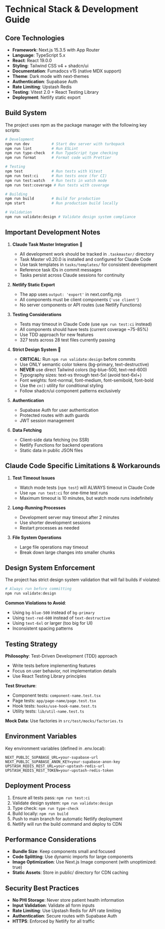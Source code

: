# Technical Stack & Development Guide

## Core Technologies

- **Framework**: Next.js 15.3.5 with App Router
- **Language**: TypeScript 5.x
- **React**: React 19.0.0
- **Styling**: Tailwind CSS v4 + shadcn/ui
- **Documentation**: Fumadocs v15 (native MDX support)
- **Theme**: Dark mode with next-themes
- **Authentication**: Supabase Auth
- **Rate Limiting**: Upstash Redis
- **Testing**: Vitest 2.0 + React Testing Library
- **Deployment**: Netlify static export

## Build System

The project uses npm as the package manager with the following key scripts:

```bash
# Development
npm run dev          # Start dev server with turbopack
npm run lint         # Run ESLint
npm run type-check   # Run TypeScript type checking
npm run format       # Format code with Prettier

# Testing
npm test             # Run tests with Vitest
npm run test:ci      # Run tests once (for CI)
npm run test:watch   # Run tests in watch mode
npm run test:coverage # Run tests with coverage

# Building
npm run build        # Build for production
npm start            # Run production build locally

# Validation
npm run validate:design # Validate design system compliance
```

## Important Development Notes

1. **Claude Task Master Integration** 🎯
   - All development work should be tracked in `.taskmaster/` directory
   - Task Master v0.20.0 is installed and configured for Claude Code
   - Use task templates in `tasks/templates/` for consistent development
   - Reference task IDs in commit messages
   - Tasks persist across Claude sessions for continuity

2. **Netlify Static Export**
   - The app uses `output: 'export'` in next.config.mjs
   - All components must be client components (`'use client'`)
   - No server components or API routes (use Netlify Functions)

3. **Testing Considerations**
   - Tests may timeout in Claude Code (use `npm run test:ci` instead)
   - All components should have tests (current coverage ~75-85%)
   - Use TDD approach for new features
   - 327 tests across 28 test files currently passing

4. **Strict Design System** 🎨
   - **CRITICAL**: Run `npm run validate:design` before commits
   - Use ONLY semantic color tokens (bg-primary, text-destructive)
   - **NEVER** use direct Tailwind colors (bg-blue-500, text-red-600)
   - Typography sizes: text-xs through text-5xl (avoid text-6xl+)
   - Font weights: font-normal, font-medium, font-semibold, font-bold
   - Use the `cn()` utility for conditional styling
   - Follow shadcn/ui component patterns exclusively

5. **Authentication**
   - Supabase Auth for user authentication
   - Protected routes with auth guards
   - JWT session management

6. **Data Fetching**
   - Client-side data fetching (no SSR)
   - Netlify Functions for backend operations
   - Static data in public JSON files

## Claude Code Specific Limitations & Workarounds

1. **Test Timeout Issues**
   - Watch mode tests (`npm test`) will ALWAYS timeout in Claude Code
   - Use `npm run test:ci` for one-time test runs
   - Maximum timeout is 10 minutes, but watch mode runs indefinitely

2. **Long-Running Processes**
   - Development server may timeout after 2 minutes
   - Use shorter development sessions
   - Restart processes as needed

3. **File System Operations**
   - Large file operations may timeout
   - Break down large changes into smaller chunks

## Design System Enforcement

The project has strict design system validation that will fail builds if violated:

```bash
# Always run before committing
npm run validate:design
```

**Common Violations to Avoid**:
- Using `bg-blue-500` instead of `bg-primary`
- Using `text-red-600` instead of `text-destructive`
- Using `text-6xl` or larger (too big for UI)
- Inconsistent spacing patterns

## Testing Strategy

**Philosophy**: Test-Driven Development (TDD) approach
- Write tests before implementing features
- Focus on user behavior, not implementation details
- Use React Testing Library principles

**Test Structure**:
- Component tests: `component-name.test.tsx`
- Page tests: `app/page-name/page.test.tsx`
- Hook tests: `hooks/use-hook-name.test.ts`
- Utility tests: `lib/util-name.test.ts`

**Mock Data**: Use factories in `src/test/mocks/factories.ts`

## Environment Variables

Key environment variables (defined in .env.local):

```
NEXT_PUBLIC_SUPABASE_URL=your-supabase-url
NEXT_PUBLIC_SUPABASE_ANON_KEY=your-supabase-anon-key
UPSTASH_REDIS_REST_URL=your-upstash-redis-url
UPSTASH_REDIS_REST_TOKEN=your-upstash-redis-token
```

## Deployment Process

1. Ensure all tests pass: `npm run test:ci`
2. Validate design system: `npm run validate:design`
3. Type check: `npm run type-check`
4. Build locally: `npm run build`
5. Push to main branch for automatic Netlify deployment
6. Netlify will run the build command and deploy to CDN

## Performance Considerations

- **Bundle Size**: Keep components small and focused
- **Code Splitting**: Use dynamic imports for large components
- **Image Optimization**: Use Next.js Image component (with unoptimized: true)
- **Static Assets**: Store in public/ directory for CDN caching

## Security Best Practices

- **No PHI Storage**: Never store patient health information
- **Input Validation**: Validate all form inputs
- **Rate Limiting**: Use Upstash Redis for API rate limiting
- **Authentication**: Secure routes with Supabase Auth
- **HTTPS**: Enforced by Netlify for all traffic